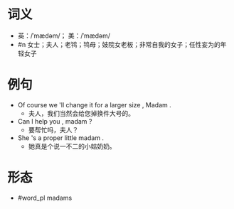 # 词义
- 英：/ˈmædəm/； 美：/ˈmædəm/
- #n 女士；夫人；老鸨；鸨母；妓院女老板；非常自我的女子；任性妄为的年轻女子
# 例句
- Of course we 'll change it for a larger size , Madam .
	- 夫人，我们当然会给您掉换件大号的。
- Can I help you , madam ?
	- 要帮忙吗，夫人？
- She 's a proper little madam .
	- 她真是个说一不二的小姑奶奶。
# 形态
- #word_pl madams
